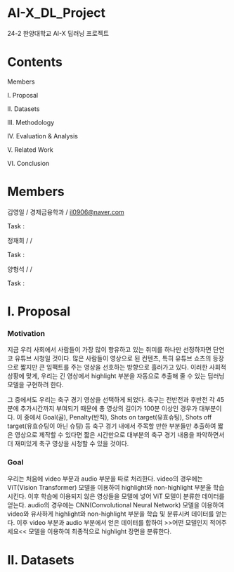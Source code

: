 # AI-X_DL_Project
24-2 한양대학교 AI-X 딥러닝 프로젝트

# Contents
Members

I. Proposal

II. Datasets

III. Methodology

IV. Evaluation & Analysis

V. Related Work

VI. Conclusion

# Members

김영일 / 경제금융학과 / il0906@naver.com

Task : 

정재희 /  / 

Task : 

양형석 /  /

Task : 

# I. Proposal

### Motivation

 지금 우리 사회에서 사람들이 가장 많이 향유하고 있는 취미를 하나만 선정하자면 단연코 유튜브 시청일 것이다. 많은 사람들이 영상으로 된 컨텐츠, 특히 유튜브 쇼츠의 등장으로 짧지만 큰 임팩트를 주는 영상을 선호하는 방향으로 흘러가고 있다. 이러한 사회적 상황에 맞게, 우리는 긴 영상에서 highlight 부분을 자동으로 추출해 줄 수 있는 딥러닝 모델을 구현하려 한다. 

 그 중에서도 우리는 축구 경기 영상을 선택하게 되었다. 축구는 전반전과 후반전 각 45분에 추가시간까지 부여되기 때문에 총 영상의 길이가 100분 이상인 경우가 대부분이다. 이 중에서 Goal(골), Penalty(반칙), Shots on target(유효슈팅), Shots off target(유효슈팅이 아닌 슈팅) 등 축구 경기 내에서 주목할 만한 부분들만 추출하여 짧은 영상으로 제작할 수 있다면 짧은 시간만으로 대부분의 축구 경기 내용을 파악하면서 더 재미있게 축구 영상을 시청할 수 있을 것이다.

### Goal

 우리는 처음에 video 부분과 audio 부분을 따로 처리한다. video의 경우에는 ViT(Vision Transformer) 모델을 이용하여 highlight와 non-highlight 부분울 학습시킨다. 이후 학습에 이용되지 않은 영상들을 모델에 넣어 ViT 모델이 분류한 데이터를 얻는다. audio의 경우에는 CNN(Convolutional Neural Network) 모델을 이용하여 video와 유사하게 highlight와 non-highlight 부분을 학습 및 분류시켜 데이터를 얻는다. 이후 video 부분과 audio 부분에서 얻은 데이터를 합하여 >>어떤 모델인지 적어주세요<< 모델을 이용하여 최종적으로 highlight 장면을 분류한다. 

# II. Datasets

